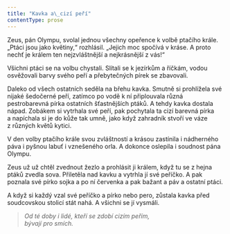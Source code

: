 ```yaml
---
title: "Kavka a\_cizí peří"
contentType: prose
---
```


  

Zeus, pán Olympu, svolal jednou všechny opeřence k volbě ptačího krále. „Ptáci jsou jako květiny,“ rozhlásil. „Jejich moc spočívá v kráse. A proto nechť je králem ten nejzvláštnější a nejkrásnější z vás!“

Všichni ptáci se na volbu chystali. Slítali se k jezírkům a říčkám, vodou osvěžovali barvy svého peří a přebytečných pírek se zba­vovali.

Daleko od všech ostatních seděla na břehu kavka. Smutně si prohlížela své nijaké šedočerné peří, zatímco po vodě k ní připlouvala různá pestrobarevná pírka ostatních šťastnějších ptáků. A tehdy kavka dostala nápad. Zobákem si vytrhala své peří, pak pochytala ta cizí barevná pírka a napíchala si je do kůže tak umně, jako když zahradník stvoří ve váze z různých květů kytici.

V den volby ptačího krále svou zvláštností a krásou zastínila i nádherného páva i pyšnou labuť i vznešeného orla. A dokonce oslepila i soudnost pána Olympu.

Zeus už už chtěl zvednout žezlo a prohlásit ji králem, když tu se z hejna ptáků zvedla sova. Přiletěla nad kavku a vytrhla jí své peříčko. A pak poznala své pírko sojka a po ní červenka a pak bažant a páv a ostatní ptáci.

A když si každý vzal své peříčko a pírko nebo pero, zůstala kavka před soudcovskou stolicí stát nahá. A všichni se jí vysmáli.

> _Od té doby i lidé, kteří se zdobí cizím peřím,  
> bývají pro smích._
